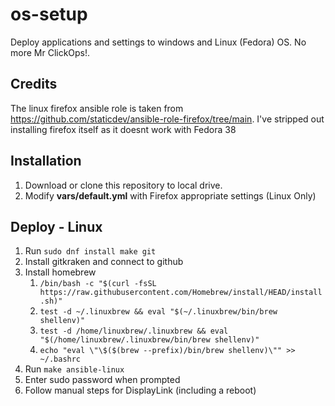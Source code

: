 # os-setup

Deploy applications and settings to windows and Linux (Fedora) OS. No more Mr ClickOps!.

## Credits

The linux firefox ansible role is taken from https://github.com/staticdev/ansible-role-firefox/tree/main. I've stripped out installing firefox itself as it doesnt work with Fedora 38

## Installation

1. Download or clone this repository to local drive.
2. Modify **vars/default.yml** with Firefox appropriate settings (Linux Only)

## Deploy - Linux

1. Run `sudo dnf install make git`
2. Install gitkraken and connect to github
3. Install homebrew
    1. `/bin/bash -c "$(curl -fsSL https://raw.githubusercontent.com/Homebrew/install/HEAD/install.sh)"`
    2. `test -d ~/.linuxbrew && eval "$(~/.linuxbrew/bin/brew shellenv)"`
    3. `test -d /home/linuxbrew/.linuxbrew && eval "$(/home/linuxbrew/.linuxbrew/bin/brew shellenv)"`
    4. `echo "eval \"\$($(brew --prefix)/bin/brew shellenv)\"" >> ~/.bashrc`
3. Run `make ansible-linux`
4. Enter sudo password when prompted
5. Follow manual steps for DisplayLink (including a reboot)
